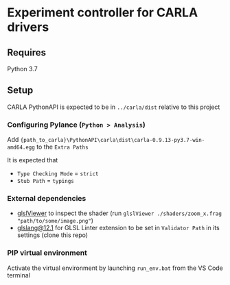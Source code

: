 # Experiment controller for CARLA drivers

## Requires

Python 3.7

## Setup

CARLA PythonAPI is expected to be in `../carla/dist` relative to this project

### Configuring Pylance (`Python > Analysis`)

Add `{path_to_carla}\PythonAPI\carla\dist\carla-0.9.13-py3.7-win-amd64.egg` to the `Extra Paths`

It is expected that
- `Type Checking Mode` = `strict`
- `Stub Path` = `typings`

### External dependencies

- [glslViewer](https://github.com/patriciogonzalezvivo/glslViewer) to inspect the shader (run `glslViewer ./shaders/zoom_x.frag "path/to/some/image.png"`)
- [glslang@12.1](https://github.com/KhronosGroup/glslang) for GLSL Linter extension to be set in `Validator Path` in its settings (clone this repo)

### PIP virtual environment

Activate the virtual environment by launching `run_env.bat` from the VS Code terminal
